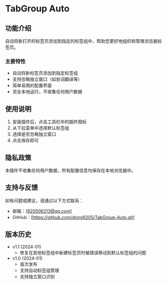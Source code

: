 # TabGroup Auto

## 功能介绍
自动将新打开的标签页添加到指定的标签组中，帮助您更好地组织和管理浏览器标签页。

### 主要特性
- 自动将新标签页添加到指定标签组
- 支持忽略独立窗口（如划词翻译等）
- 简单易用的配置界面
- 完全本地运行，不收集任何用户数据

## 使用说明
1. 安装插件后，点击工具栏中的插件图标
2. 从下拉菜单中选择默认标签组
3. 选择是否忽略独立窗口
4. 点击保存即可

## 隐私政策
本插件不收集任何用户数据，所有配置信息均保存在本地浏览器中。

## 支持与反馈
如有问题或建议，请通过以下方式联系：
- 邮箱：[920506213@qq.com]
- GitHub：[https://github.com/dong9205/TabGroup-Auto.git]

## 版本历史
- v1.1 (2024-01)
  - 修复在其他标签组中新建标签页时被错误移动到默认标签组的问题
- v1.0 (2024-01)
  - 首次发布
  - 支持自动标签组管理
  - 支持独立窗口识别